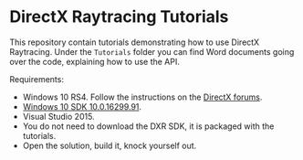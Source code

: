 DirectX Raytracing Tutorials
============
This repository contain tutorials demonstrating how to use DirectX Raytracing.
Under the `Tutorials` folder you can find Word documents going over the code, explaining how to use the API.

Requirements:
- Windows 10 RS4. Follow the instructions on the [DirectX forums](http://forums.directxtech.com/index.php?topic=5860.0).
- [Windows 10 SDK 10.0.16299.91](https://developer.microsoft.com/en-us/windows/downloads/sdk-archive).
- Visual Studio 2015.
- You do not need to download the DXR SDK, it is packaged with the tutorials.
- Open the solution, build it, knock yourself out.